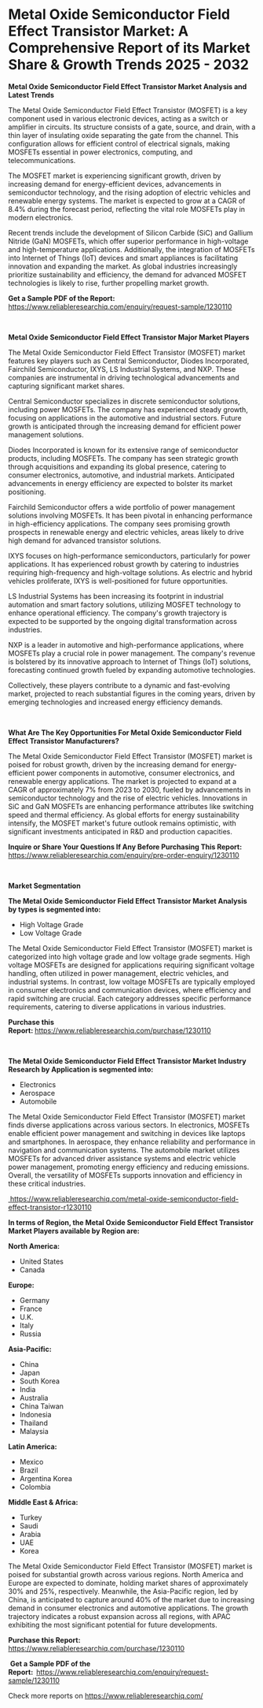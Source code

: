 <p><h1>Metal Oxide Semiconductor Field Effect Transistor Market: A Comprehensive Report of its Market Share & Growth Trends 2025 - 2032</h1></p><p><strong>Metal Oxide Semiconductor Field Effect Transistor Market Analysis and Latest Trends</strong></p>
<p><p>The Metal Oxide Semiconductor Field Effect Transistor (MOSFET) is a key component used in various electronic devices, acting as a switch or amplifier in circuits. Its structure consists of a gate, source, and drain, with a thin layer of insulating oxide separating the gate from the channel. This configuration allows for efficient control of electrical signals, making MOSFETs essential in power electronics, computing, and telecommunications.</p><p>The MOSFET market is experiencing significant growth, driven by increasing demand for energy-efficient devices, advancements in semiconductor technology, and the rising adoption of electric vehicles and renewable energy systems. The market is expected to grow at a CAGR of 8.4% during the forecast period, reflecting the vital role MOSFETs play in modern electronics. </p><p>Recent trends include the development of Silicon Carbide (SiC) and Gallium Nitride (GaN) MOSFETs, which offer superior performance in high-voltage and high-temperature applications. Additionally, the integration of MOSFETs into Internet of Things (IoT) devices and smart appliances is facilitating innovation and expanding the market. As global industries increasingly prioritize sustainability and efficiency, the demand for advanced MOSFET technologies is likely to rise, further propelling market growth.</p></p>
<p><strong>Get a Sample PDF of the Report:&nbsp;</strong> <a href="https://www.reliableresearchiq.com/enquiry/request-sample/1230110?utm_campaign=1144&utm_medium=2&utm_source=Github&utm_content=ia&utm_term=10022025&utm_id=metal-oxide-semiconductor-field-effect-transistor">https://www.reliableresearchiq.com/enquiry/request-sample/1230110</a></p>
<p>&nbsp;</p>
<p><strong>Metal Oxide Semiconductor Field Effect Transistor Major Market Players</strong></p>
<p><p>The Metal Oxide Semiconductor Field Effect Transistor (MOSFET) market features key players such as Central Semiconductor, Diodes Incorporated, Fairchild Semiconductor, IXYS, LS Industrial Systems, and NXP. These companies are instrumental in driving technological advancements and capturing significant market shares.</p><p>Central Semiconductor specializes in discrete semiconductor solutions, including power MOSFETs. The company has experienced steady growth, focusing on applications in the automotive and industrial sectors. Future growth is anticipated through the increasing demand for efficient power management solutions.</p><p>Diodes Incorporated is known for its extensive range of semiconductor products, including MOSFETs. The company has seen strategic growth through acquisitions and expanding its global presence, catering to consumer electronics, automotive, and industrial markets. Anticipated advancements in energy efficiency are expected to bolster its market positioning.</p><p>Fairchild Semiconductor offers a wide portfolio of power management solutions involving MOSFETs. It has been pivotal in enhancing performance in high-efficiency applications. The company sees promising growth prospects in renewable energy and electric vehicles, areas likely to drive high demand for advanced transistor solutions.</p><p>IXYS focuses on high-performance semiconductors, particularly for power applications. It has experienced robust growth by catering to industries requiring high-frequency and high-voltage solutions. As electric and hybrid vehicles proliferate, IXYS is well-positioned for future opportunities.</p><p>LS Industrial Systems has been increasing its footprint in industrial automation and smart factory solutions, utilizing MOSFET technology to enhance operational efficiency. The company's growth trajectory is expected to be supported by the ongoing digital transformation across industries.</p><p>NXP is a leader in automotive and high-performance applications, where MOSFETs play a crucial role in power management. The company's revenue is bolstered by its innovative approach to Internet of Things (IoT) solutions, forecasting continued growth fueled by expanding automotive technologies.</p><p>Collectively, these players contribute to a dynamic and fast-evolving market, projected to reach substantial figures in the coming years, driven by emerging technologies and increased energy efficiency demands.</p></p>
<p>&nbsp;</p>
<p><strong>What Are The Key Opportunities For Metal Oxide Semiconductor Field Effect Transistor Manufacturers?</strong></p>
<p><p>The Metal Oxide Semiconductor Field Effect Transistor (MOSFET) market is poised for robust growth, driven by the increasing demand for energy-efficient power components in automotive, consumer electronics, and renewable energy applications. The market is projected to expand at a CAGR of approximately 7% from 2023 to 2030, fueled by advancements in semiconductor technology and the rise of electric vehicles. Innovations in SiC and GaN MOSFETs are enhancing performance attributes like switching speed and thermal efficiency. As global efforts for energy sustainability intensify, the MOSFET market's future outlook remains optimistic, with significant investments anticipated in R&D and production capacities.</p></p>
<p><strong>Inquire or Share Your Questions If Any Before Purchasing This Report:</strong> <a href="https://www.reliableresearchiq.com/enquiry/pre-order-enquiry/1230110?utm_campaign=1144&utm_medium=2&utm_source=Github&utm_content=ia&utm_term=10022025&utm_id=metal-oxide-semiconductor-field-effect-transistor">https://www.reliableresearchiq.com/enquiry/pre-order-enquiry/1230110</a></p>
<p>&nbsp;</p>
<p><strong>Market Segmentation</strong></p>
<p><strong>The Metal Oxide Semiconductor Field Effect Transistor Market Analysis by types is segmented into:</strong></p>
<p><ul><li>High Voltage Grade</li><li>Low Voltage Grade</li></ul></p>
<p><p>The Metal Oxide Semiconductor Field Effect Transistor (MOSFET) market is categorized into high voltage grade and low voltage grade segments. High voltage MOSFETs are designed for applications requiring significant voltage handling, often utilized in power management, electric vehicles, and industrial systems. In contrast, low voltage MOSFETs are typically employed in consumer electronics and communication devices, where efficiency and rapid switching are crucial. Each category addresses specific performance requirements, catering to diverse applications in various industries.</p></p>
<p><strong>Purchase this Report:&nbsp;</strong><a href="https://www.reliableresearchiq.com/purchase/1230110?utm_campaign=1144&utm_medium=2&utm_source=Github&utm_content=ia&utm_term=10022025&utm_id=metal-oxide-semiconductor-field-effect-transistor">https://www.reliableresearchiq.com/purchase/1230110</a></p>
<p>&nbsp;</p>
<p><strong>The Metal Oxide Semiconductor Field Effect Transistor Market Industry Research by Application is segmented into:</strong></p>
<p><ul><li>Electronics</li><li>Aerospace</li><li>Automobile</li></ul></p>
<p><p>The Metal Oxide Semiconductor Field Effect Transistor (MOSFET) market finds diverse applications across various sectors. In electronics, MOSFETs enable efficient power management and switching in devices like laptops and smartphones. In aerospace, they enhance reliability and performance in navigation and communication systems. The automobile market utilizes MOSFETs for advanced driver assistance systems and electric vehicle power management, promoting energy efficiency and reducing emissions. Overall, the versatility of MOSFETs supports innovation and efficiency in these critical industries.</p></p>
<p><a href="https://www.reliableresearchiq.com/metal-oxide-semiconductor-field-effect-transistor-r1230110?utm_campaign=1144&utm_medium=2&utm_source=Github&utm_content=ia&utm_term=10022025&utm_id=metal-oxide-semiconductor-field-effect-transistor">&nbsp;https://www.reliableresearchiq.com/metal-oxide-semiconductor-field-effect-transistor-r1230110</a></p>
<p><strong>In terms of Region, the Metal Oxide Semiconductor Field Effect Transistor Market Players available by Region are:</strong></p>
<p>
    <p> <strong> North America: </strong>
        <ul>
            <li>United States</li>
            <li>Canada</li>
        </ul>
        </p> 
    <p> <strong> Europe: </strong>
        <ul>
            <li>Germany</li>
            <li>France</li>
            <li>U.K.</li>
            <li>Italy</li>
            <li>Russia</li>
        </ul>
        </p> 
    <p> <strong> Asia-Pacific: </strong>
        <ul>
            <li>China</li>
            <li>Japan</li>
            <li>South Korea</li>
            <li>India</li>
            <li>Australia</li>
            <li>China Taiwan</li>
            <li>Indonesia</li>
            <li>Thailand</li>
            <li>Malaysia</li>
        </ul>
        </p> 
    <p> <strong> Latin America: </strong>
        <ul>
            <li>Mexico</li>
            <li>Brazil</li>
            <li>Argentina Korea</li>
            <li>Colombia</li>
        </ul>
        </p> 
    <p> <strong> Middle East & Africa: </strong>
        <ul>
            <li>Turkey</li>
            <li>Saudi</li>
            <li>Arabia</li>
            <li>UAE</li>
            <li>Korea</li>
        </ul>
    </p>
    </p>
<p><p>The Metal Oxide Semiconductor Field Effect Transistor (MOSFET) market is poised for substantial growth across various regions. North America and Europe are expected to dominate, holding market shares of approximately 30% and 25%, respectively. Meanwhile, the Asia-Pacific region, led by China, is anticipated to capture around 40% of the market due to increasing demand in consumer electronics and automotive applications. The growth trajectory indicates a robust expansion across all regions, with APAC exhibiting the most significant potential for future developments.</p></p>
<p><strong>Purchase this Report: </strong><a href="https://www.reliableresearchiq.com/purchase/1230110?utm_campaign=1144&utm_medium=2&utm_source=Github&utm_content=ia&utm_term=10022025&utm_id=metal-oxide-semiconductor-field-effect-transistor">https://www.reliableresearchiq.com/purchase/1230110</a></p>
<p>&nbsp;<strong>Get a Sample PDF of the Report:&nbsp;&nbsp;</strong><a href="https://www.reliableresearchiq.com/enquiry/request-sample/1230110?utm_campaign=1144&utm_medium=2&utm_source=Github&utm_content=ia&utm_term=10022025&utm_id=metal-oxide-semiconductor-field-effect-transistor">https://www.reliableresearchiq.com/enquiry/request-sample/1230110</a></p>
<p><strong></strong></p>
<p>Check more reports on <a href="https://www.reliableresearchiq.com/?utm_campaign=1144&utm_medium=2&utm_source=Github&utm_content=ia&utm_term=10022025&utm_id=metal-oxide-semiconductor-field-effect-transistor">https://www.reliableresearchiq.com/</a></p>